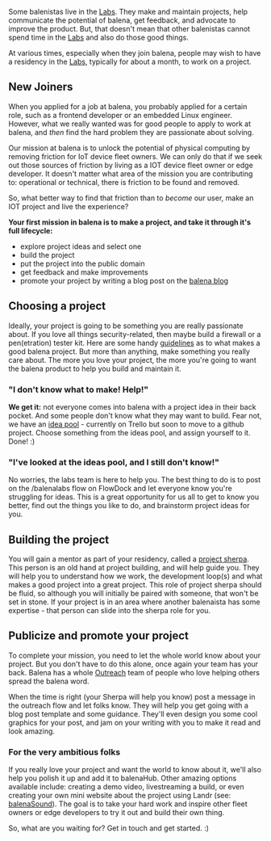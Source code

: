 Some balenistas live in the [Labs](https://github.com/balena-io/balena-io/wiki/balenaLabs). They make and maintain projects, help communicate the potential of balena, get feedback, and advocate to improve the product. But, that doesn't mean that other balenistas cannot spend time in the [Labs](https://github.com/balena-io/balena-io/wiki/balenaLabs) and also do those good things.

At various times, especially when they join balena, people may wish to have a residency in the [Labs](https://github.com/balena-io/balena-io/wiki/balenaLabs), typically for about a month, to work on a project.

## New Joiners
When you applied for a job at balena, you probably applied for a certain role, such as a frontend developer or an embedded Linux engineer. However, what we really wanted was for good people to apply to work at balena, and *then* find the hard problem they are passionate about solving.

Our mission at balena is to unlock the potential of physical computing by removing friction for IoT device fleet owners. We can only do that if we seek out those sources of friction by living as a IOT device fleet owner or edge developer. It doesn't matter what area of the mission you are contributing to: operational or technical, there is friction to be found and removed.

So, what better way to find that friction than to *become* our user, make an IOT project and live the experience? 

**Your first mission in balena is to make a project, and take it through it's full lifecycle:**
* explore project ideas and select one
* build the project
* put the project into the public domain
* get feedback and make improvements
* promote your project by writing a blog post on the [balena blog](https://www.balena.io/blog/tag/project/)

## Choosing a project
Ideally, your project is going to be something you are really passionate about. If you love all things security-related, then maybe build a firewall or a pen(etration) tester kit. Here are some handy [guidelines](https://github.com/balena-io/balena-io/wiki/Labs:-Project-guidelines) as to what makes a good balena project. But more than anything, make something you really care about. The more you love your project, the more you're going to want the balena product to help you build and maintain it.

### "I don't know what to make! Help!"
**We get it:** not everyone comes into balena with a project idea in their back pocket. And some people don't know what they may want to build. Fear not, we have an [idea pool](https://trello.com/b/Xd2ykrMD/balenalabs) - currently on Trello but soon to move to a github project.
Choose something from the ideas pool, and assign yourself to it. Done! :)

### "I've looked at the ideas pool, and I still don't know!"
No worries, the labs team is here to help you. The best thing to do is to post on the /balenalabs flow on FlowDock and let everyone know you're struggling for ideas. This is a great opportunity for us all to get to know you better, find out the things you like to do, and brainstorm project ideas for you.

## Building the project
You will gain a mentor as part of your residency, called a [project sherpa](https://github.com/balena-io/balena-io/wiki/Labs:-Project-Sherpa). This person is an old hand at project building, and will help guide you. They will help you to understand how we work, the development loop(s) and what makes a good project into a great project. This role of project sherpa should be fluid, so although you will initially be paired with someone, that won't be set in stone. If your project is in an area where another balenaista has some expertise - that person can slide into the sherpa role for you.

## Publicize and promote your project
To complete your mission, you need to let the whole world know about your project. But you don't have to do this alone, once again your team has your back. Balena has a whole [Outreach](https://www.flowdock.com/app/rulemotion/resin-propaganda) team of people who love helping others spread the balena word.

When the time is right (your Sherpa will help you know) post a message in the outreach flow and let folks know. They will help you get going with a blog post template and some guidance. They'll even design you some cool graphics for your post, and jam on your writing with you to make it read and look amazing.

### For the very ambitious folks
If you really love your project and want the world to know about it, we'll also help you polish it up and add it to balenaHub. Other amazing options available include: creating a demo video, livestreaming a build, or even creating your own mini website about the project using Landr (see: [balenaSound](https://sound.balenalabs.io)). The goal is to take your hard work and inspire other fleet owners or edge developers to try it out and build their own thing.

So, what are you waiting for? Get in touch and get started. :)

